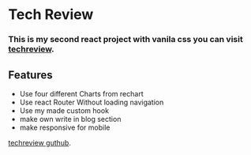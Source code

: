# Tech Review 

### This is my second react project with vanila css you can visit [techreview](https://techreview.netlify.app/).

## Features

* Use four different Charts from rechart 
* Use react Router Without loading navigation 
* Use my made custom hook 
* make own write in blog section
* make responsive for mobile

[techreview guthub](https://github.com/programming-hero-web-course-4/product-analysis-website-Cihsan).

